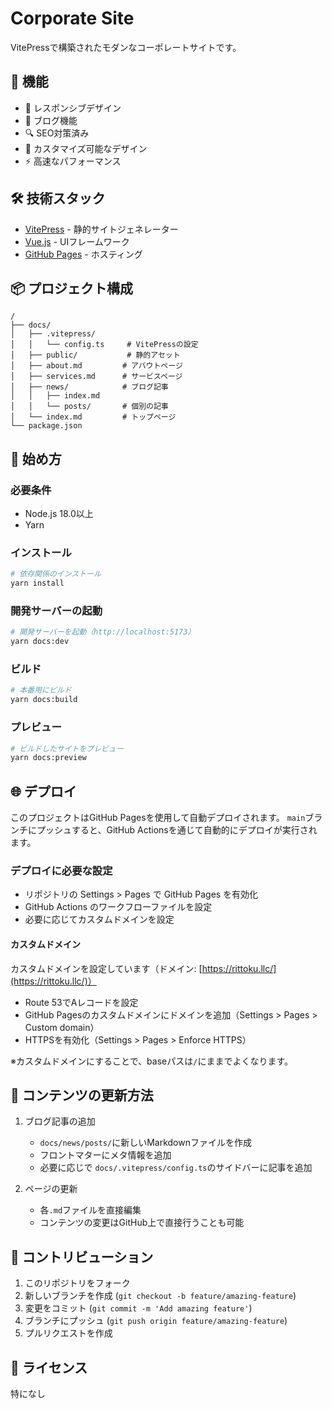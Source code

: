 # Corporate Site

VitePressで構築されたモダンなコーポレートサイトです。

## 🚀 機能

- 📱 レスポンシブデザイン
- 📝 ブログ機能
- 🔍 SEO対策済み
- 🎨 カスタマイズ可能なデザイン
- ⚡ 高速なパフォーマンス

## 🛠️ 技術スタック

- [VitePress](https://vitepress.dev/) - 静的サイトジェネレーター
- [Vue.js](https://vuejs.org/) - UIフレームワーク
- [GitHub Pages](https://pages.github.com/) - ホスティング

## 📦 プロジェクト構成

```
/
├── docs/
│   ├── .vitepress/
│   │   └── config.ts     # VitePressの設定
│   ├── public/           # 静的アセット
│   ├── about.md         # アバウトページ
│   ├── services.md      # サービスページ
│   ├── news/            # ブログ記事
│   │   ├── index.md
│   │   └── posts/       # 個別の記事
│   └── index.md         # トップページ
└── package.json
```

## 🚀 始め方

### 必要条件

- Node.js 18.0以上
- Yarn

### インストール

```bash
# 依存関係のインストール
yarn install
```

### 開発サーバーの起動

```bash
# 開発サーバーを起動（http://localhost:5173）
yarn docs:dev
```

### ビルド

```bash
# 本番用にビルド
yarn docs:build
```

### プレビュー

```bash
# ビルドしたサイトをプレビュー
yarn docs:preview
```

## 🌐 デプロイ

このプロジェクトはGitHub Pagesを使用して自動デプロイされます。
`main`ブランチにプッシュすると、GitHub Actionsを通じて自動的にデプロイが実行されます。

### デプロイに必要な設定

- リポジトリの Settings > Pages で GitHub Pages を有効化
- GitHub Actions のワークフローファイルを設定
- 必要に応じてカスタムドメインを設定

#### カスタムドメイン

カスタムドメインを設定しています（ドメイン: [https://rittoku.llc/](https://rittoku.llc/)）
- Route 53でAレコードを設定
- GitHub Pagesのカスタムドメインにドメインを追加（Settings > Pages > Custom domain）
- HTTPSを有効化（Settings > Pages > Enforce HTTPS）

※カスタムドメインにすることで、baseパスは`/`にままでよくなります。

## 📝 コンテンツの更新方法

1. ブログ記事の追加
   - `docs/news/posts/`に新しいMarkdownファイルを作成
   - フロントマターにメタ情報を追加
   - 必要に応じで `docs/.vitepress/config.ts`のサイドバーに記事を追加

2. ページの更新
   - 各`.md`ファイルを直接編集
   - コンテンツの変更はGitHub上で直接行うことも可能

## 🤝 コントリビューション

1. このリポジトリをフォーク
2. 新しいブランチを作成 (`git checkout -b feature/amazing-feature`)
3. 変更をコミット (`git commit -m 'Add amazing feature'`)
4. ブランチにプッシュ (`git push origin feature/amazing-feature`)
5. プルリクエストを作成

## 📄 ライセンス

特になし
